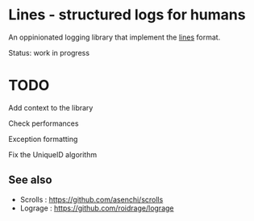 Lines - structured logs for humans
==================================

An oppinionated logging library that implement the
[lines](https://github.com/zimbatm/lines) format.

Status: work in progress

TODO
====

Add context to the library

Check performances

Exception formatting

Fix the UniqueID algorithm

See also
--------

 * Scrolls : https://github.com/asenchi/scrolls
 * Lograge : https://github.com/roidrage/lograge
